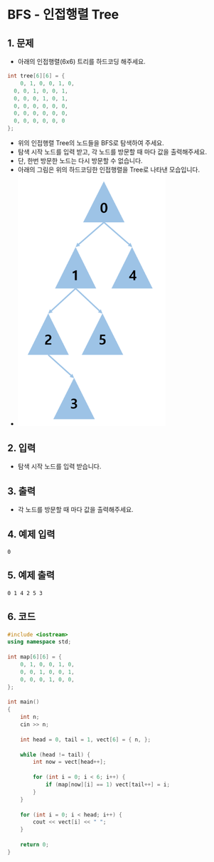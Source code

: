 # BFS - 인접행렬 Tree #

## 1. 문제

- 아래의 인접행렬(6x6) 트리를 하드코딩 해주세요.

```c++
int tree[6][6] = {
	0, 1, 0, 0, 1, 0,
  0, 0, 1, 0, 0, 1,
  0, 0, 0, 1, 0, 1,
  0, 0, 0, 0, 0, 0,
  0, 0, 0, 0, 0, 0,
  0, 0, 0, 0, 0, 0
};
```

- 위의 인접행렬 Tree의 노드들을 BFS로 탐색하여 주세요.
- 탐색 시작 노드를 입력 받고, 각 노드를 방문할 때 마다 값을 출력해주세요.
- 단, 한번 방문한 노드는 다시 방문할 수 없습니다.
- 아래의 그림은 위의 하드코딩한 인접행렬을 Tree로 나타낸 모습입니다.
- <img src="./Tree01.png" alt="Tree" style="zoom:77%;" />

## 2. 입력

- 탐색 시작 노드를 입력 받습니다.

## 3. 출력
- 각 노드를 방문할 때 마다 값을 출력해주세요.

## 4. 예제 입력
```
0
```

## 5. 예제 출력
```
0 1 4 2 5 3
```

## 6. 코드

```c++
#include <iostream>
using namespace std;

int map[6][6] = {
    0, 1, 0, 0, 1, 0,
    0, 0, 1, 0, 0, 1,
    0, 0, 0, 1, 0, 0,
};

int main()
{
    int n;
    cin >> n;

    int head = 0, tail = 1, vect[6] = { n, };

    while (head != tail) {
        int now = vect[head++];

        for (int i = 0; i < 6; i++) {
            if (map[now][i] == 1) vect[tail++] = i;
        }
    }

    for (int i = 0; i < head; i++) {
        cout << vect[i] << " ";
    }

    return 0;
}
```
